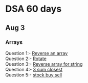 # DSA 60 days 
## Aug 3


### Arrays

<!-- <hr>
-> Read from :- <a href="https://www.geeksforgeeks.org/binary-search">Binary Search</a>
<hr>
 -->
Question 1:- <a href="https://practice.geeksforgeeks.org/problems/trapping-rain-water-1587115621/1" >Reverse an array</a><br>
Question 2:- <a href="https://practice.geeksforgeeks.org/problems/first-and-last-occurrences-of-x3116/1" >Rotate</a><br>
Question 3:- <a href="https://practice.geeksforgeeks.org/problems/number-of-occurrence/0" >Reverse array for string</a><br>
Question 4:- <a href="https://practice.geeksforgeeks.org/problems/3-sum-closest/1" > 3 sum closest</a><br>
Question 5:- <a href="https://practice.geeksforgeeks.org/problems/stock-buy-and-sell-1587115621/1" >stock buy sell</a><br>

